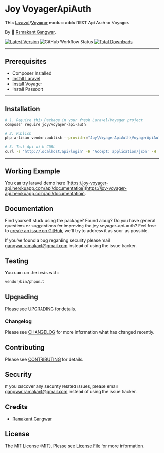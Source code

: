 # Joy VoyagerApiAuth

This [Laravel](https://laravel.com/)/[Voyager](https://voyager.devdojo.com/) module adds REST Api Auth to Voyager.

By 🐼 [Ramakant Gangwar](https://github.com/rxcod9).

<!-- ![Screenshot](https://raw.githubusercontent.com/rxcod9/joy-voyager-api-auth/main/cover.jpg) -->

[![Latest Version](https://img.shields.io/github/v/release/rxcod9/joy-voyager-api-auth?style=flat-square)](https://github.com/rxcod9/joy-voyager-api-auth/releases)
![GitHub Workflow Status](https://img.shields.io/github/workflow/status/rxcod9/joy-voyager-api-auth/run-tests?label=tests)
[![Total Downloads](https://img.shields.io/packagist/dt/joy/voyager-api-auth.svg?style=flat-square)](https://packagist.org/packages/joy/voyager-api-auth)

---

## Prerequisites

*   Composer Installed
*   [Install Laravel](https://laravel.com/docs/installation)
*   [Install Voyager](https://github.com/the-control-group/voyager)
*   [Install Passport](https://laravel.com/docs/8.x/passport)

---

## Installation

```bash
# 1. Require this Package in your fresh Laravel/Voyager project
composer require joy/voyager-api-auth

# 2. Publish
php artisan vendor:publish --provider="Joy\VoyagerApiAuth\VoyagerApiAuthServiceProvider" --force

# 3. Test Api with CURL
curl -s 'http://localhost/api/login' -H 'Accept: application/json' -H 'Content-Type: application/json' --data-raw $'{\n  "email": "admin@admin.com",\n  "password": "password",\n  "remember_me": false\n}'
```

---

<!-- ## Usage

Installation generates.

--- -->

<!-- ## Views Customization

In order to override views delivered by Voyager DataTable, copy contents from ``vendor/joy/voyager-api-auth/resources/views`` to the ``views/vendor/joy-voyager-api-auth`` directory of your Laravel installation. -->

## Working Example

You can try laravel demo here [https://joy-voyager-api.herokuapp.com/api/documentation](https://joy-voyager-api.herokuapp.com/api/documentation).

## Documentation

Find yourself stuck using the package? Found a bug? Do you have general questions or suggestions for improving the joy voyager-api-auth? Feel free to [create an issue on GitHub](https://github.com/rxcod9/joy-voyager-api-auth/issues), we'll try to address it as soon as possible.

If you've found a bug regarding security please mail [gangwar.ramakant@gmail.com](mailto:gangwar.ramakant@gmail.com) instead of using the issue tracker.

## Testing

You can run the tests with:

```bash
vendor/bin/phpunit
```

## Upgrading

Please see [UPGRADING](UPGRADING.md) for details.

### Changelog

Please see [CHANGELOG](CHANGELOG.md) for more information what has changed recently.

## Contributing

Please see [CONTRIBUTING](CONTRIBUTING.md) for details.

## Security

If you discover any security related issues, please email [gangwar.ramakant@gmail.com](mailto:gangwar.ramakant@gmail.com) instead of using the issue tracker.

## Credits

- [Ramakant Gangwar](https://github.com/rxcod9)

## License

The MIT License (MIT). Please see [License File](LICENSE.md) for more information.
